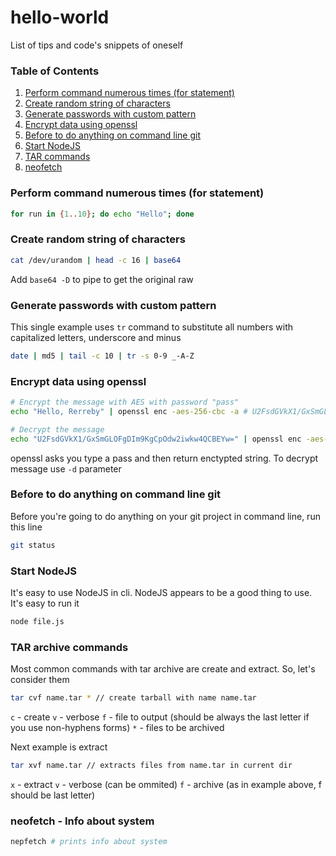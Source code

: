 # hello-world
List of tips and code's snippets of oneself

### Table of Contents
1. [Perform command numerous times (for statement)](#multitimes)
2. [Create random string of characters](#randomstring)
3. [Generate passwords with custom pattern](#custompasswords)
4. [Encrypt data using openssl](#openssl1)
5. [Before to do anything on command line git](#gitstatus)
6. [Start NodeJS](#startnodejs)
7. [TAR commands](#tar)
8. [neofetch](#neofetch)

### Perform command numerous times (for statement) <a name="multitimes"></a>
```bash
for run in {1..10}; do echo "Hello"; done
```

### Create random string of characters <a name="randomstring"></a>
```bash
cat /dev/urandom | head -c 16 | base64
```
Add `base64 -D` to pipe to get the original raw

### Generate passwords with custom pattern <a name="custompasswords"></a>
This single example uses `tr` command to substitute all numbers with capitalized letters, underscore and minus
```bash
date | md5 | tail -c 10 | tr -s 0-9 _-A-Z
```
### Encrypt data using openssl <a name="openssl1"></a>
```bash
# Encrypt the message with AES with password "pass"
echo "Hello, Rerreby" | openssl enc -aes-256-cbc -a # U2FsdGVkX1/GxSmGLOFgDIm9KgCpOdw2iwkw4QCBEYw=

# Decrypt the message
echo "U2FsdGVkX1/GxSmGLOFgDIm9KgCpOdw2iwkw4QCBEYw=" | openssl enc -aes-256-cbc -d -a
```
openssl asks you type a pass and then return enctypted string. To decrypt message use `-d` parameter

### Before to do anything on command line git <a name="gitstatus"></a>
Before you're going to do anything on your git project in command line, run this line
```bash
git status
```

### Start NodeJS <a name="startnodejs"></a>
It's easy to use NodeJS in cli. NodeJS appears to be a good thing to use. It's easy to run it
```bash
node file.js
```

### TAR archive commands <a name="tar"></a>
Most common commands with tar archive are create and extract. So, let's consider them
```bash
tar cvf name.tar * // create tarball with name name.tar
```
`c` - create
`v` - verbose 
`f` - file to output (should be always the last letter if you use non-hyphens forms)
`*` - files to be archived

Next example is extract
```bash
tar xvf name.tar // extracts files from name.tar in current dir
```
`x` - extract
`v` - verbose (can be ommited)
`f` - archive (as in example above, f should be last letter)

### neofetch - Info about system <a name="neofetch"></a>
```bash
nepfetch # prints info about system

